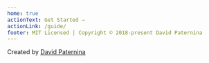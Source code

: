 ```yaml
---
home: true
actionText: Get Started →
actionLink: /guide/
footer: MIT Licensed | Copyright © 2018-present David Paternina
---
```


<style>
    .home {
        max-width: 1200px;
    }
</style>

<vue-scheduler draggable />

Created by [David Paternina](http://davidpaternina.com/)
